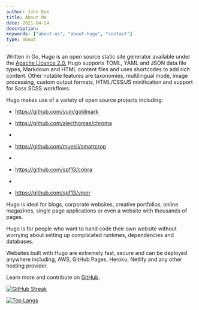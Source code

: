 ```yaml
---
author: John Doe
title: About Me
date: 2021-04-24
description:
keywords: ["about-us", "about-hugo", "contact"]
type: about
---
```


Written in Go, Hugo is an open source static site generator available under the [Apache Licence 2.0.](https://github.com/gohugoio/hugo/blob/master/LICENSE) Hugo supports TOML, YAML and JSON data file types, Markdown and HTML content files and uses shortcodes to add rich content. Other notable features are taxonomies, multilingual mode, image processing, custom output formats, HTML/CSS/JS minification and support for Sass SCSS workflows.

Hugo makes use of a variety of open source projects including:

- https://github.com/yuin/goldmark

- https://github.com/alecthomas/chroma
- 
- https://github.com/muesli/smartcrop
- 
- https://github.com/spf13/cobra
- 
- https://github.com/spf13/viper

Hugo is ideal for blogs, corporate websites, creative portfolios, online magazines, single page applications or even a website with thousands of pages.

Hugo is for people who want to hand code their own website without worrying about setting up complicated runtimes, dependencies and databases.

Websites built with Hugo are extremely fast, secure and can be deployed anywhere including, AWS, GitHub Pages, Heroku, Netlify and any other hosting provider.

Learn more and contribute on [GitHub](https://github.com/gohugoio).


[![GitHub Streak](http://github-readme-streak-stats.herokuapp.com?user=viisionary&theme=prussian&border_radius=3&locale=zh&background=FFFFFF)](https://git.io/streak-stats)

[![Top Langs](https://github-readme-stats.vercel.app/api/top-langs/?username=viisionary&layout=compact)](https://github.com/viisionary/github-readme-stats)
